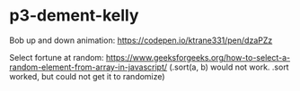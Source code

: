 # p3-dement-kelly

Bob up and down animation: https://codepen.io/ktrane331/pen/dzaPZz

Select fortune at random: https://www.geeksforgeeks.org/how-to-select-a-random-element-from-array-in-javascript/ (.sort(a, b) would not work. .sort worked, but could not get it to randomize)
